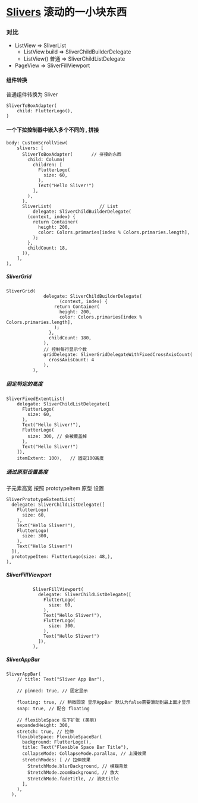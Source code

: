 # [Slivers](https://www.bilibili.com/video/BV1RK4y1R74t/?spm_id_from=333.788&vd_source=83da98d8985f0fa951db1dc630364972) 滚动的一小块东西


### 对比
- ListView => SliverList
  - ListView.build => SliverChildBuilderDelegate
  - ListView() 普通 => SliverChildListDelegate
- PageView => SliverFillViewport    

#### 组件转换

普通组件转换为 Sliver

``` 
SliverToBoxAdapter(
    child: FlutterLogo(),
)
```

#### 一个下拉控制器中嵌入多个不同的 , 拼接

``` 
body: CustomScrollView(
    slivers: [   
      SliverToBoxAdapter(       // 拼接的东西
        child: Column(
          children: [
            FlutterLogo(
              size: 60,
            ),
            Text("Hello Sliver!")
          ],
        ),
      ),
      SliverList(                  // List
          delegate: SliverChildBuilderDelegate(
        (context, index) {
          return Container(
            height: 200,
            color: Colors.primaries[index % Colors.primaries.length],
          );
        },
        childCount: 18,
      )),
    ],
),
```

##### SliverGrid

``` 
SliverGrid(
              delegate: SliverChildBuilderDelegate(
                    (context, index) {
                  return Container(
                    height: 200,
                    color: Colors.primaries[index % Colors.primaries.length],
                  );
                },
                childCount: 180, 
              ),
              // 控制每行显示个数
              gridDelegate: SliverGridDelegateWithFixedCrossAxisCount(
                crossAxisCount: 4
              ),
          ),
```

##### 固定特定的高度

``` 
SliverFixedExtentList(
    delegate: SliverChildListDelegate([
      FlutterLogo(
        size: 60,
      ),
      Text("Hello Sliver!"),
      FlutterLogo(
        size: 300, // 会被覆盖掉
      ),
      Text("Hello Sliver!")
    ]),
    itemExtent: 100),   // 固定100高度
```

##### 通过原型设置高度

子元素高宽 按照 prototypeItem 原型 设置

``` 
SliverPrototypeExtentList(
  delegate: SliverChildListDelegate([
    FlutterLogo(
      size: 60,
    ),
    Text("Hello Sliver!"),
    FlutterLogo(
      size: 300,
    ),
    Text("Hello Sliver!")
  ]),
  prototypeItem: FlutterLogo(size: 48,),
),
```


##### SliverFillViewport 

``` 
          SliverFillViewport(
            delegate: SliverChildListDelegate([
              FlutterLogo(
                size: 60,
              ),
              Text("Hello Sliver!"),
              FlutterLogo(
                size: 300,
              ),
              Text("Hello Sliver!")
            ]),
          ),
```


##### SliverAppBar   

``` 
SliverAppBar(
    // title: Text("Sliver App Bar"),

    // pinned: true, // 固定显示

    floating: true, // 稍微回滚 显示AppBar 默认为false需要滑动到最上面才显示
    snap: true, // 配合 floating

    // flexibleSpace 往下扩张 (美丽)
    expandedHeight: 300,
    stretch: true, // 拉伸
    flexibleSpace: FlexibleSpaceBar(
      background: FlutterLogo(),
      title: Text("Flexible Space Bar Title"),
      collapseMode: CollapseMode.parallax, // 上滑效果
      stretchModes: [ // 拉伸效果
        StretchMode.blurBackground, // 模糊背景
        StretchMode.zoomBackground, // 放大
        StretchMode.fadeTitle, // 消失title
      ],
    ),
  ),
```